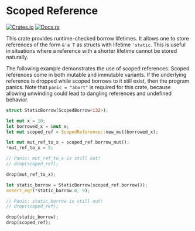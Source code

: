 # Scoped Reference

[![Crates.io](https://img.shields.io/crates/v/scoped_reference.svg)](https://crates.io/crates/scoped_reference)
[![Docs.rs](https://docs.rs/scoped_reference/badge.svg)](https://docs.rs/scoped_reference)

This crate provides runtime-checked borrow lifetimes. It allows one to store references of the form `&'a T` as structs with lifetime `'static`.
This is useful in situations where a reference with a shorter lifetime cannot be stored naturally.

The following example demonstrates the use of scoped references. Scoped references come in both mutable and immutable variants.
If the underlying reference is dropped while scoped borrows to it still exist, then the program panics. Note that `panic = "abort"`
is required for this crate, because allowing unwinding could lead to dangling references and undefined behavior.

```rust
struct StaticBorrow(ScopedBorrow<i32>);

let mut x = 10;
let borrowed_x = &mut x;
let mut scoped_ref = ScopedReference::new_mut(borrowed_x);

let mut mut_ref_to_x = scoped_ref.borrow_mut();
*mut_ref_to_x = 9;

// Panic: mut_ref_to_x is still out!
// drop(scoped_ref);

drop(mut_ref_to_x);

let static_borrow = StaticBorrow(scoped_ref.borrow());
assert_eq!(*static_borrow.0, 9);

// Panic: static_borrow is still out!
// drop(scoped_ref);

drop(static_borrow);
drop(scoped_ref);
```
